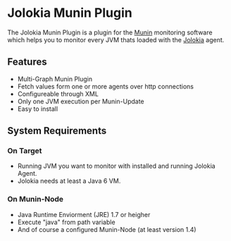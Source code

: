 # Jolokia Munin Plugin
The Jolokia Munin Plugin is a plugin for the [Munin](http://munin-monitoring.org/) monitoring
software which helps you to monitor every JVM thats loaded with the [Jolokia](http://jolokia.org/) agent.

## Features
* Multi-Graph Munin Plugin
* Fetch values form one or more agents over http connections
* Configureable through XML
* Only one JVM execution per Munin-Update
* Easy to install

## System Requirements
### On Target
 * Running JVM you want to monitor with installed and running Jolokia Agent.
 * Jolokia needs at least a Java 6 VM.

### On Munin-Node
 * Java Runtime Enviorment (JRE) 1.7 or heigher
 * Execute "java" from path variable
 * And of course a configured Munin-Node (at least version 1.4)